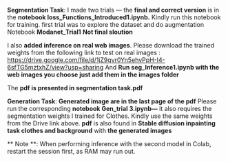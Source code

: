**Segmentation Task**:
I made two trials —
the **final and correct version** is in the **notebook loss_Functions_Introduced1.ipynb.**  Kindly run this notebook for training.
first trial was to explore the dataset and do augmentation Notebook **Modanet_Trial1**  **Not final sloution**


I also **added inference on real web images**. Please download the trained weights from the following link to test on real images :
https://drive.google.com/file/d/1jZ9qvr0Yn5ehvPpH-I4-6sfTG5mztxhZ/view?usp=sharing
And **Run seg_Inference1.ipynb with the web images you choose just add them in the images folder**

The **pdf is presented in segmentation task.pdf**

**Generation Task**: **Generated image are in the last page of the pdf** 
Please run the corresponding **notebook  Gen_trial 3.ipynb—** it also requires the segmentation weights I trained for Clothes.
Kindly use the same weights from the Drive link above.
**pdf** is also found in **Stable diffusion inpainting task clothes and background** with **the generated images**

** Note **: When performing inference with the second model in Colab, restart the session first, as RAM may run out.

      
